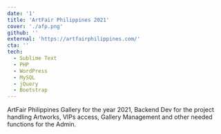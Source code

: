 ```yaml
---
date: '1'
title: 'ArtFair Philippines 2021'
cover: './afp.png'
github: ''
external: 'https://artfairphilippines.com/'
cta: ''
tech:
  - Sublime Text
  - PHP
  - WordPress
  - MySQL
  - jQuery
  - Bootstrap
---
```


ArtFair Philippines Gallery for the year 2021, Backend Dev for the project handling Artworks, VIPs access, Gallery Management and other needed functions for the Admin.
